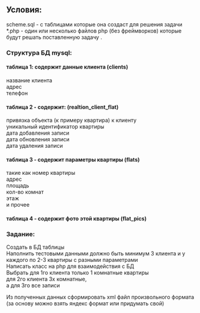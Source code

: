 
## Условия:
scheme.sql  - с таблицами которые она создаст для решения задачи
*.php - один или несколько файлов php (без фреймворков) которые будут решать поставленную задачу . 

### Структура БД mysql:

#### таблица 1: содержит данные клиента (clients) 
название клиента  
адрес  
телефон  

#### таблица 2 - содержит: (realtion_client_flat)
привязка объекта (к примеру квартира) к клиенту  
уникальный идентификатор квартиры  
дата добавления записи  
дата обновления записи  
дата удаления записи  

#### таблица 3 - содержит параметры квартиры (flats)
такие как номер квартиры  
адрес  
площадь  
кол-во комнат  
этаж  
и прочее  

#### таблица 4 - содержит фото этой квартиры (flat_pics)

### Задание:
Создать в БД таблицы  
Наполнить тестовыми данными должно быть минимум 3 клиента и у каждого по 2-3 квартиры с разными параметрами  
Написать класс на php для взаимодействия с БД  
Выбрать для 1го клиента только 1 комнатные квартиры  
для 2го клиента 3х комнатные,  
а для 3го все записи  

Из полученных данных сформировать xml файл произвольного формата (за основу можно взять яндекс формат или придумать свой) 
